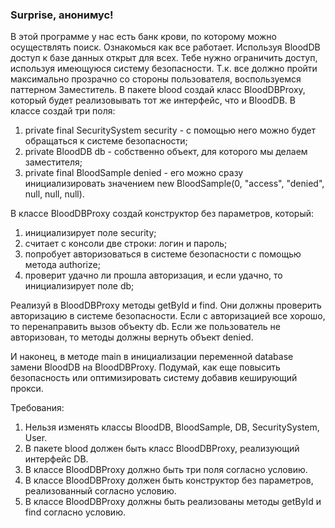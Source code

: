 
### Surprise, анонимус!

В этой программе у нас есть банк крови, по которому можно осуществлять поиск. Ознакомься как все работает.
Используя BloodDB доступ к базе данных открыт для всех. Тебе нужно ограничить доступ, используя имеющуюся систему безопасности.
Т.к. все должно пройти максимально прозрачно со стороны пользователя, воспользуемся паттерном Заместитель.
В пакете blood создай класс BloodDBProxy, который будет реализовывать тот же интерфейс, что и BloodDB.
В классе создай три поля:
1) private final SecuritySystem security - с помощью него можно будет обращаться к системе безопасности;
2) private BloodDB db - собственно объект, для которого мы делаем заместителя;
3) private final BloodSample denied - его можно сразу инициализировать значением new BloodSample(0, &quot;access&quot;, &quot;denied&quot;, null, null, null).

В классе BloodDBProxy создай конструктор без параметров, который:
1) инициализирует поле security;
2) считает с консоли две строки: логин и пароль;
3) попробует авторизоваться в системе безопасности с помощью метода authorize;
4) проверит удачно ли прошла авторизация, и если удачно, то инициализирует поле db;

Реализуй в BloodDBProxy методы getById и find. Они должны проверить авторизацию в системе безопасности.
Если с авторизацией все хорошо, то перенаправить вызов объекту db.
Если же пользователь не авторизован, то методы должны вернуть объект denied.

И наконец, в методе main в инициализации переменной database замени BloodDB на BloodDBProxy.
Подумай, как еще повысить безопасность или оптимизировать систему добавив кеширующий прокси.


Требования:
1.	Нельзя изменять классы BloodDB, BloodSample, DB, SecuritySystem, User.
2.	В пакете blood должен быть класс BloodDBProxy, реализующий интерфейс DB.
3.	В классе BloodDBProxy должно быть три поля согласно условию.
4.	В классе BloodDBProxy должен быть конструктор без параметров, реализованный согласно условию.
5.	В классе BloodDBProxy должны быть реализованы методы getById и find согласно условию.



